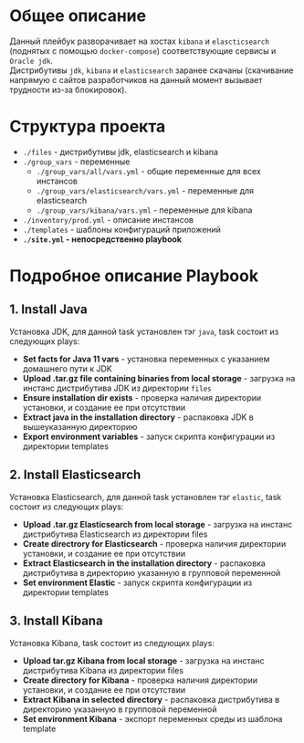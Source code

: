 # Общее описание
Данный плейбук разворачивает на хостах `kibana` и `elascticsearch` (поднятых с помощью `docker-compose`) соответствующие сервисы и `Oracle jdk`.  
Дистрибутивы `jdk`, `kibana` и `elasticsearch` заранее скачаны (скачивание напрямую с сайтов разработчиков на данный момент вызывает трудности из-за блокировок).

# Структура проекта
- `./files` - дистрибутивы jdk, elasticsearch и kibana  
- `./group_vars` - переменные  
    - `./group_vars/all/vars.yml` - общие переменные для всех инстансов  
    - `./group_vars/elasticsearch/vars.yml` - переменные для elasticsearch  
    - `./group_vars/kibana/vars.yml` - переменные для kibana  
- `./inventory/prod.yml` - описание инстансов  
- `./templates` - шаблоны конфигураций приложений  
- **`./site.yml` - непосредственно playbook**

# Подробное описание Playbook
## 1. Install Java
Установка JDK, для данной task установлен тэг `java`, task состоит из следующих plays:
* **Set facts for Java 11 vars** - установка переменных с указанием домашнего пути к JDK
* **Upload .tar.gz file containing binaries from local storage** - загрузка на инстанс дистрибутива JDK из директории 
`files`
* **Ensure installation dir exists** - проверка наличия директории установки, и создание ее при отсутствии
* **Extract java in the installation directory** - распаковка JDK в вышеуказанную директорию
* **Export environment variables** - запуск скрипта конфигурации из директории templates

## 2. Install Elasticsearch
Установка Elasticsearch, для данной task установлен тэг `elastic`, task состоит из следующих plays:
* **Upload .tar.gz Elasticsearch from local storage** - загрузка на инстанс дистрибутива Elasticsearch из директории 
files
* **Create directrory for Elasticsearch** - проверка наличия директории установки, и создание ее при отсутствии
* **Extract Elasticsearch in the installation directory** - распаковка дистрибутива в директорию указанную в групповой 
переменной
* **Set environment Elastic** - запуск скрипта конфигурации из директории templates

## 3. Install Kibana
Установка Kibana, task состоит из следующих plays:
* **Upload tar.gz Kibana from local storage** - загрузка на инстанс дистрибутива Kibana из директории files
* **Create directory for Kibana** - проверка наличия директории установки, и создание ее при отсутствии
* **Extract Kibana in selected directory** - распаковка дистрибутива в директорию указанную в групповой 
переменной
* **Set environment Kibana** - экспорт переменных среды из шаблона template
